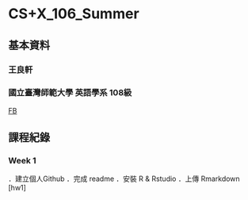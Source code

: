 # CS+X_106_Summer
## 基本資料

### 王良軒

### 國立臺灣師範大學 英語學系 108級

 [FB](https://www.facebook.com/profile.php?id=100000374356307)


## 課程紀錄

### Week 1
  ．建立個人Github
  ．完成 readme
  ．安裝 R & Rstudio
  ．上傳 Rmarkdown
  [hw1]
